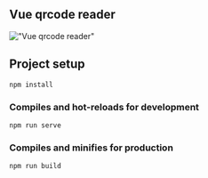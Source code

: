 ## Vue qrcode reader

!["Vue qrcode reader"](https://i.ibb.co/mJwhF9h/Screen-Shot-2022-05-26-at-19-11-06.png "Vue qrcode reader")

## Project setup
```
npm install
```

### Compiles and hot-reloads for development
```
npm run serve
```

### Compiles and minifies for production
```
npm run build

